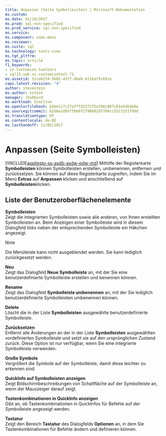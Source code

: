 ```yaml
---
title: Anpassen (Seite Symbolleisten) | Microsoft-Dokumentation
ms.custom: 
ms.date: 01/19/2017
ms.prod: sql-non-specified
ms.prod_service: sql-non-specified
ms.service: 
ms.component: ssms-menu
ms.reviewer: 
ms.suite: sql
ms.technology: tools-ssms
ms.tgt_pltfrm: 
ms.topic: article
f1_keywords:
- vs.customize.toolbars
- sql13.swb.vs.customizetool.f1
ms.assetid: 51ce6254-5682-43ff-8beb-4116a75c652e
caps.latest.revision: "4"
author: stevestein
ms.author: sstein
manager: jhubbard
ms.workload: Inactive
ms.openlocfilehash: b1be117c2fafffd2272f5af08c987c61e5d64b8e
ms.sourcegitcommit: b2d8a2d95ffbb6f2f98692d7760cc5523151f99d
ms.translationtype: HT
ms.contentlocale: de-DE
ms.lasthandoff: 12/05/2017
---
```

# <a name="customize-toolbars-page"></a>Anpassen (Seite Symbolleisten)
[!INCLUDE[appliesto-ss-asdb-asdw-pdw-md](../../includes/appliesto-ss-asdb-asdw-pdw-md.md)] Mithilfe der Registerkarte **Symbolleisten** können Symbolleisten erstellen, umbenennen, entfernen und zurücksetzen. Sie können auf diese Registerkarte zugreifen, indem Sie im Menü **Extras** auf **Anpassen** klicken und anschließend auf **Symbolleisten**klicken.  
  
## <a name="uielement-list"></a>Liste der Benutzeroberflächenelemente  
**Symbolleisten**  
Zeigt die integrierten Symbolleisten sowie alle anderen, von Ihnen erstellten Symbolleisten an. Beim Anzeigen einer Symbolleiste wird in diesem Dialogfeld links neben der entsprechenden Symbolleiste ein Häkchen angezeigt.  
  
> [!NOTE]  
> Die Menüleiste kann nicht ausgeblendet werden. Sie kann lediglich zurückgesetzt werden.  
  
**Neu**  
Zeigt das Dialogfeld **Neue Symbolleiste** an, mit der Sie eine benutzerdefinierte Symbolleiste erstellen und benennen können.  
  
**Rename**  
Zeigt das Dialogfeld **Symbolleiste umbenennen** an, mit der Sie lediglich benutzerdefinierte Symbolleisten umbenennen können.  
  
**Delete**  
Löscht die in der Liste **Symbolleisten** ausgewählte benutzerdefinierte Symbolleiste.  
  
**Zurücksetzen**  
Entfernt alle Änderungen an der in der Liste **Symbolleisten** ausgewählten vordefinierten Symbolleiste und setzt sie auf den ursprünglichen Zustand zurück. Diese Option ist nur verfügbar, wenn Sie eine integrierte Symbolleiste verwenden.  
  
**Große Symbole**  
Vergrößert die Symbole auf der Symbolleiste, damit diese leichter zu erkennen sind.  
  
**QuickInfo auf Symbolleisten anzeigen**  
Zeigt Bildschirmbeschreibungen von Schaltfläche auf der Symbolleiste an, wenn der Mauszeiger darauf zeigt.  
  
**Tastenkombinationen in QuickInfo anzeigen**  
Gibt an, ob Tastenkombinationen in QuickInfos für Befehle auf der Symbolleiste angezeigt werden.  
  
**Tastatur**  
Zeigt den Bereich **Tastatur** des Dialogfelds **Optionen** an, in dem Sie Tastenkombinationen für Befehle ändern und definieren können.  
  
